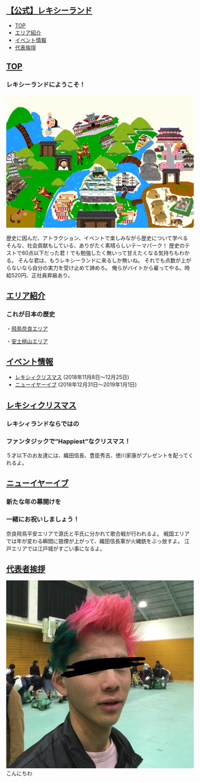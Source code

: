 <a id="index"></a>
## <a href="#index">【公式】レキシーランド</a>
* [TOP](#anchor10)
* [エリア紹介](#eria)
* [イベント情報](#event)
* [代表挨拶](#repre)


<a id="anchor10"></a>
## <a href="#anchor10">TOP</a>  

<!--この下に第1章の内容を書きます。-->
### レキシーランドにようこそ！

![代表者](IMG_0553.PNG)

歴史に因んだ、アトラクション、イベントで楽しみながら歴史について学べる
そんな、社会貢献もしている、ありがたく素晴らしいテーマパーク！
歴史のテストで60点以下だった君！でも勉強したく無いって甘えたくなる気持ちもわかる。
そんな君は、もうレキシーランドに来るしか無いね。
それでも点数が上がらないなら自分の実力を受け止めて諦めろ。
俺らがバイトから雇ってやる。時給520円、正社員昇級あり。
<!--この上に第1章の内容を書きます。-->



<a id="eria"></a>
## <a href="#eria">エリア紹介</a>
<!--この下に第2章の内容を書きます。-->
### これが日本の歴史
・[飛鳥奈良エリア](https://takajo-soft16.github.io/NaraAsuka_Rekishi-land/index)

・[安土桃山エリア](https://takajo-soft26.github.io/sengoku)
<!--この上に第2章の内容を書きます。-->

<a id="event"></a>
## <a href="#event">イベント情報</a>
* [レキシィクリスマス](#anchor1)
(2018年11月8日〜12月25日)
* [ニューイヤーイブ](#anchor2)
(2018年12月31日〜2019年1月1日)


<a id="anchor1"></a>
## <a href="#anchor1">レキシィクリスマス</a>  
<!--この下に第1章の内容を書きます。-->
### レキシィランドならではの
### ファンタジックで”Happiest”なクリスマス！
５才以下のお友達には、織田信長、豊臣秀吉、徳川家康がプレゼントを配ってくれるよ。
<!--この上に第1章の内容を書きます。-->



<a id="anchor2"></a>
## <a href="#anchor2">ニューイヤーイブ</a>
<!--この下に第2章の内容を書きます。-->
### 新たな年の幕開けを
### 一緒にお祝いしましょう！
奈良飛鳥平安エリアで源氏と平氏に分かれて歌合戦が行われるよ。
戦国エリアでは年が変わる瞬間に狼煙が上がって、織田信長軍が火縄銃をぶっ放すよ。
江戸エリアでは江戸城がすごい事になるよ。
<!--この上に第2章の内容を書きます。-->

<a id="repre"></a>
## <a href="#repre">代表者挨拶</a>
![代表者](IMG_4533.jpg)
こんにちわ
